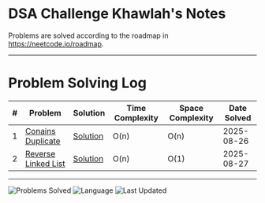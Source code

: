 # DSA Challenge Khawlah's Notes



Problems are solved according to the roadmap in https://neetcode.io/roadmap. 


---

# Problem Solving Log
| #  | Problem | Solution | Time Complexity | Space Complexity | Date Solved | 
|----|----------|----------|-----------------|------------------|-------------|
| 1  | [Conains Duplicate](https://leetcode.com/problems/contains-duplicate/) | [Solution](https://github.com/alshubati99/DSA-Challenge-Khawlah-met-Salsabeel/blob/khawlah_progress/Array-and-Hashing/01.%20Contains_Duplicates.py) | O(n) | O(n) | 2025-08-26 | 
| 2  | [Reverse Linked List](https://leetcode.com/problems/reverse-linked-list/) | [Solution](./solutions/reverse_linked_list.py) | O(n) | O(1) | 2025-08-27 |

---
![Problems Solved](https://img.shields.io/badge/Solved-01-brightgreen)
![Language](https://img.shields.io/badge/Language-Python-blue)
![Last Updated](https://img.shields.io/badge/Last_Update-2025--08--26-orange)

